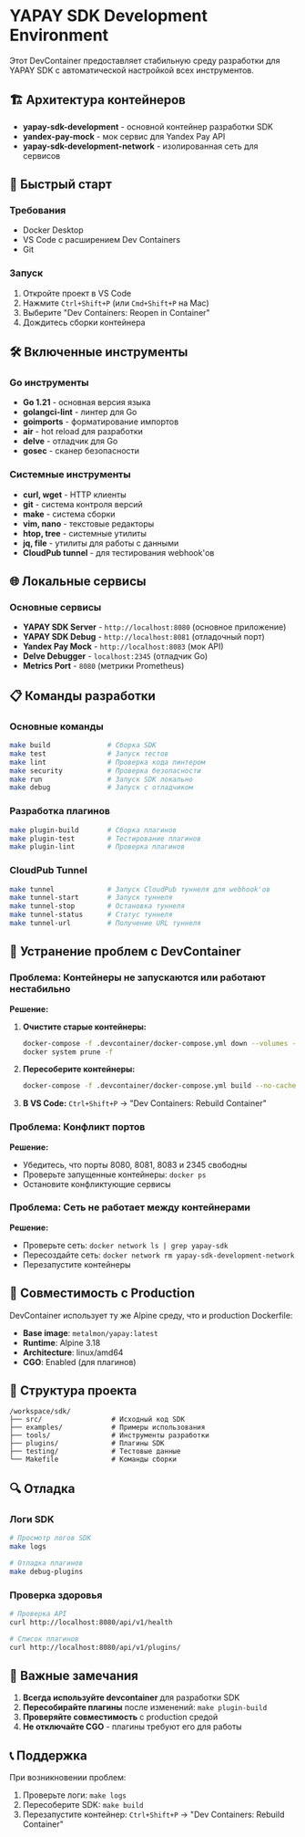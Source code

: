 # YAPAY SDK Development Environment

Этот DevContainer предоставляет стабильную среду разработки для YAPAY SDK с автоматической настройкой всех инструментов.

## 🏗️ Архитектура контейнеров

- **yapay-sdk-development** - основной контейнер разработки SDK
- **yandex-pay-mock** - мок сервис для Yandex Pay API
- **yapay-sdk-development-network** - изолированная сеть для сервисов

## 🚀 Быстрый старт

### Требования
- Docker Desktop
- VS Code с расширением Dev Containers
- Git

### Запуск
1. Откройте проект в VS Code
2. Нажмите `Ctrl+Shift+P` (или `Cmd+Shift+P` на Mac)
3. Выберите "Dev Containers: Reopen in Container"
4. Дождитесь сборки контейнера

## 🛠️ Включенные инструменты

### Go инструменты
- **Go 1.21** - основная версия языка
- **golangci-lint** - линтер для Go
- **goimports** - форматирование импортов
- **air** - hot reload для разработки
- **delve** - отладчик для Go
- **gosec** - сканер безопасности

### Системные инструменты
- **curl, wget** - HTTP клиенты
- **git** - система контроля версий
- **make** - система сборки
- **vim, nano** - текстовые редакторы
- **htop, tree** - системные утилиты
- **jq, file** - утилиты для работы с данными
- **CloudPub tunnel** - для тестирования webhook'ов

## 🌐 Локальные сервисы

### Основные сервисы
- **YAPAY SDK Server** - `http://localhost:8080` (основное приложение)
- **YAPAY SDK Debug** - `http://localhost:8081` (отладочный порт)
- **Yandex Pay Mock** - `http://localhost:8083` (мок API)
- **Delve Debugger** - `localhost:2345` (отладчик Go)
- **Metrics Port** - `8080` (метрики Prometheus)

## 📋 Команды разработки

### Основные команды
```bash
make build              # Сборка SDK
make test               # Запуск тестов
make lint               # Проверка кода линтером
make security           # Проверка безопасности
make run                # Запуск SDK локально
make debug              # Запуск с отладчиком
```

### Разработка плагинов
```bash
make plugin-build       # Сборка плагинов
make plugin-test        # Тестирование плагинов
make plugin-lint        # Проверка плагинов
```

### CloudPub Tunnel
```bash
make tunnel             # Запуск CloudPub туннеля для webhook'ов
make tunnel-start       # Запуск туннеля
make tunnel-stop        # Остановка туннеля
make tunnel-status      # Статус туннеля
make tunnel-url         # Получение URL туннеля
```

## 🔧 Устранение проблем с DevContainer

### Проблема: Контейнеры не запускаются или работают нестабильно

**Решение:**
1. **Очистите старые контейнеры:**
   ```bash
   docker-compose -f .devcontainer/docker-compose.yml down --volumes --remove-orphans
   docker system prune -f
   ```

2. **Пересоберите контейнеры:**
   ```bash
   docker-compose -f .devcontainer/docker-compose.yml build --no-cache
   ```

3. **В VS Code:** `Ctrl+Shift+P` → "Dev Containers: Rebuild Container"

### Проблема: Конфликт портов

**Решение:**
- Убедитесь, что порты 8080, 8081, 8083 и 2345 свободны
- Проверьте запущенные контейнеры: `docker ps`
- Остановите конфликтующие сервисы

### Проблема: Сеть не работает между контейнерами

**Решение:**
- Проверьте сеть: `docker network ls | grep yapay-sdk`
- Пересоздайте сеть: `docker network rm yapay-sdk-development-network`
- Перезапустите контейнеры

## 🐳 Совместимость с Production

DevContainer использует ту же Alpine среду, что и production Dockerfile:
- **Base image**: `metalmon/yapay:latest`
- **Runtime**: Alpine 3.18
- **Architecture**: linux/amd64
- **CGO**: Enabled (для плагинов)

## 📁 Структура проекта

```
/workspace/sdk/
├── src/                 # Исходный код SDK
├── examples/            # Примеры использования
├── tools/               # Инструменты разработки
├── plugins/             # Плагины SDK
├── testing/             # Тестовые данные
└── Makefile             # Команды сборки
```

## 🔍 Отладка

### Логи SDK
```bash
# Просмотр логов SDK
make logs

# Отладка плагинов
make debug-plugins
```

### Проверка здоровья
```bash
# Проверка API
curl http://localhost:8080/api/v1/health

# Список плагинов
curl http://localhost:8080/api/v1/plugins/
```

## 🚨 Важные замечания

1. **Всегда используйте devcontainer** для разработки SDK
2. **Пересобирайте плагины** после изменений: `make plugin-build`
3. **Проверяйте совместимость** с production средой
4. **Не отключайте CGO** - плагины требуют его для работы

## 📞 Поддержка

При возникновении проблем:
1. Проверьте логи: `make logs`
2. Пересоберите SDK: `make build`
3. Перезапустите контейнер: `Ctrl+Shift+P` → "Dev Containers: Rebuild Container"